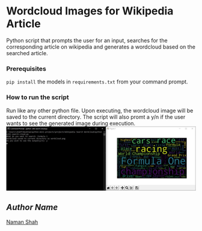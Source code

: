 # Wordcloud Images for Wikipedia Article
Python script that prompts the user for an input, searches for the corresponding article on wikipedia and generates a wordcloud based on the searched article.

### Prerequisites
`pip install` the models in `requirements.txt` from your command prompt.

### How to run the script
Run like any other python file. Upon executing, the wordcloud image will be saved to the current directory. The script will also promt a y/n if the user wants to see the generated image during execution.
![script execution](script_execution.jpg)

## *Author Name*
[Naman Shah](https://github.com/namanshah01)